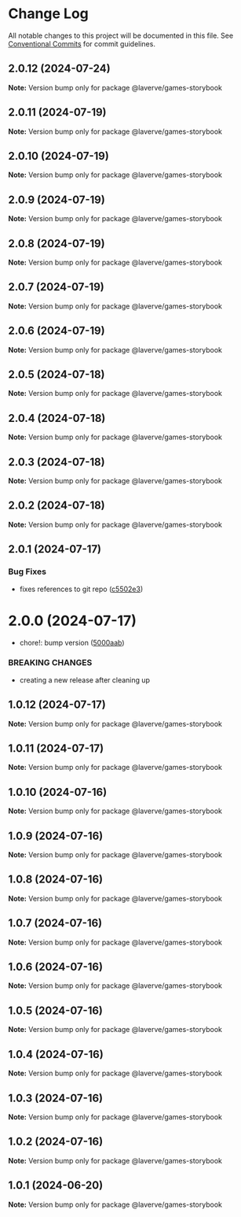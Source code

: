 # Change Log

All notable changes to this project will be documented in this file.
See [Conventional Commits](https://conventionalcommits.org) for commit guidelines.

## 2.0.12 (2024-07-24)

**Note:** Version bump only for package @laverve/games-storybook

## 2.0.11 (2024-07-19)

**Note:** Version bump only for package @laverve/games-storybook

## 2.0.10 (2024-07-19)

**Note:** Version bump only for package @laverve/games-storybook

## 2.0.9 (2024-07-19)

**Note:** Version bump only for package @laverve/games-storybook

## 2.0.8 (2024-07-19)

**Note:** Version bump only for package @laverve/games-storybook

## 2.0.7 (2024-07-19)

**Note:** Version bump only for package @laverve/games-storybook

## 2.0.6 (2024-07-19)

**Note:** Version bump only for package @laverve/games-storybook

## 2.0.5 (2024-07-18)

**Note:** Version bump only for package @laverve/games-storybook

## 2.0.4 (2024-07-18)

**Note:** Version bump only for package @laverve/games-storybook

## 2.0.3 (2024-07-18)

**Note:** Version bump only for package @laverve/games-storybook

## 2.0.2 (2024-07-18)

**Note:** Version bump only for package @laverve/games-storybook

## 2.0.1 (2024-07-17)

### Bug Fixes

-   fixes references to git repo ([c5502e3](https://github.com/laverve/fusion/commit/c5502e39d80f40db83e3d9a49b1bfb1ba1984fc1))

# 2.0.0 (2024-07-17)

-   chore!: bump version ([5000aab](https://github.com/laverve/games/commit/5000aaba0487d91b51c023333dd07637167cc221))

### BREAKING CHANGES

-   creating a new release after cleaning up

## 1.0.12 (2024-07-17)

**Note:** Version bump only for package @laverve/games-storybook

## 1.0.11 (2024-07-17)

**Note:** Version bump only for package @laverve/games-storybook

## 1.0.10 (2024-07-16)

**Note:** Version bump only for package @laverve/games-storybook

## 1.0.9 (2024-07-16)

**Note:** Version bump only for package @laverve/games-storybook

## 1.0.8 (2024-07-16)

**Note:** Version bump only for package @laverve/games-storybook

## 1.0.7 (2024-07-16)

**Note:** Version bump only for package @laverve/games-storybook

## 1.0.6 (2024-07-16)

**Note:** Version bump only for package @laverve/games-storybook

## 1.0.5 (2024-07-16)

**Note:** Version bump only for package @laverve/games-storybook

## 1.0.4 (2024-07-16)

**Note:** Version bump only for package @laverve/games-storybook

## 1.0.3 (2024-07-16)

**Note:** Version bump only for package @laverve/games-storybook

## 1.0.2 (2024-07-16)

**Note:** Version bump only for package @laverve/games-storybook

## 1.0.1 (2024-06-20)

**Note:** Version bump only for package @laverve/games-storybook

